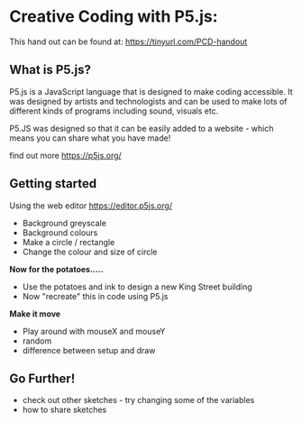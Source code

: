 # **Creative Coding with P5.js:**

This hand out can be found at:
https://tinyurl.com/PCD-handout

## **What is P5.js?**
P5.js is a JavaScript language that is designed to make coding accessible. It was designed by artists and technologists and can be used to make lots of different kinds of programs including sound, visuals etc.

P5.JS was designed so that it can be easily added to a website - which means you can share what you have made!

find out more https://p5js.org/

## **Getting started**
Using the web editor https://editor.p5js.org/

- Background greyscale
- Background colours
- Make a circle / rectangle
- Change the colour and size of circle

**Now for the potatoes.....**
- Use the potatoes and ink to design a new King Street building
- Now "recreate" this in code using P5.js

**Make it move**
- Play around with mouseX and mouseY
- random
- difference between setup and draw

## **Go Further!**  
- check out other sketches - try changing some of the variables
- how to share sketches
